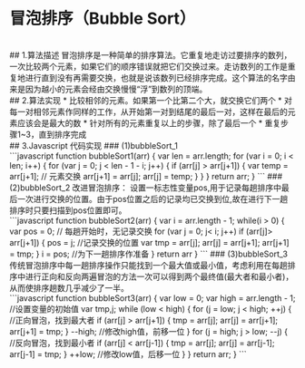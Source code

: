 # 冒泡排序（Bubble Sort）
<br>
## 1.算法描述
        冒泡排序是一种简单的排序算法。它重复地走访过要排序的数列，一次比较两个元素，如果它们的顺序错误就把它们交换过来。走访数列的工作是重复地进行直到没有再需要交换，也就是说该数列已经排序完成。这个算法的名字由来是因为越小的元素会经由交换慢慢“浮”到数列的顶端。
<br>
## 2.算法实现
* 比较相邻的元素。如果第一个比第二个大，就交换它们两个
* 对每一对相邻元素作同样的工作，从开始第一对到结尾的最后一对，这样在最后的元素应该会是最大的数
* 针对所有的元素重复以上的步骤，除了最后一个
* 重复步骤1~3，直到排序完成
<br>
## 3.Javascript 代码实现
### (1)bubbleSort_1
<br>
```javascript
function bubbleSort1(arr) {
  var len = arr.length;
  for (var i = 0; i < len; i++) {
    for (var j = 0; j < len - 1 - i; j++) {
      if (arr[j] > arr[j+1]) {       
        var temp = arr[j+1];       // 元素交换
        arr[j+1] = arr[j];
        arr[j] = temp;
      }
    }
  }
  return arr;
}
```
### (2)bubbleSort_2
    改进冒泡排序： 设置一标志性变量pos,用于记录每趟排序中最后一次进行交换的位置。由于pos位置之后的记录均已交换到位,故在进行下一趟排序时只要扫描到pos位置即可。
<br>
```javascript
function bubbleSort2(arr) {
  var i = arr.length - 1;
  while(i > 0) {
    var pos = 0;  // 每趟开始时，无记录交换
    for (var j = 0; j< i; j++)
      if (arr[j]> arr[j+1]) {
        pos = j; //记录交换的位置
        var tmp = arr[j]; 
        arr[j] = arr[j+1];
        arr[j+1] = tmp;
      }
    i = pos; //为下一趟排序作准备
  }
  return arr
}
```
### (3)bubbleSort_3
    传统冒泡排序中每一趟排序操作只能找到一个最大值或最小值，考虑利用在每趟排序中进行正向和反向两遍冒泡的方法一次可以得到两个最终值(最大者和最小者)，从而使排序趟数几乎减少了一半。
<br>
```javascript
function bubbleSort3(arr) {
  var low = 0;
  var high = arr.length - 1;          //设置变量的初始值
  var tmp,j;
  while (low < high) {
    for (j = low; j < high; ++j) {     //正向冒泡，找到最大者
      if (arr[j] > arr[j+1]) {
        tmp = arr[j]; 
        arr[j] = arr[j+1];
        arr[j+1] = tmp;
      }
      --high;                       //修改high值，前移一位
    }             
    for (j = high; j > low; --j) {      //反向冒泡，找到最小者
      if (arr[j] < arr[j-1]) {
        tmp = arr[j]; 
        arr[j] = arr[j-1];
        arr[j-1] = tmp;
      }
      ++low;                  //修改low值，后移一位
    }
  }
  return arr;
}
```
